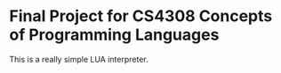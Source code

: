 # Final Project for CS4308 Concepts of Programming Languages

This is a really simple LUA interpreter.
